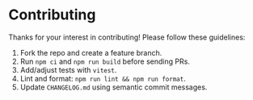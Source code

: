 # Contributing

Thanks for your interest in contributing! Please follow these guidelines:

1. Fork the repo and create a feature branch.
2. Run `npm ci` and `npm run build` before sending PRs.
3. Add/adjust tests with `vitest`.
4. Lint and format: `npm run lint && npm run format`.
5. Update `CHANGELOG.md` using semantic commit messages.